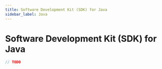 ```yaml
---
title: Software Development Kit (SDK) for Java
sidebar_label: Java
---
```


# Software Development Kit (SDK) for Java

```java
// TODO
```
